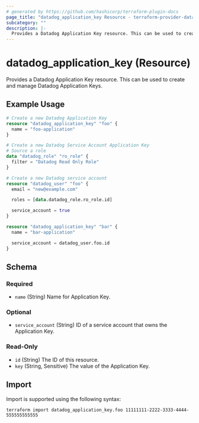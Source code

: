 ```yaml
---
# generated by https://github.com/hashicorp/terraform-plugin-docs
page_title: "datadog_application_key Resource - terraform-provider-datadog"
subcategory: ""
description: |-
  Provides a Datadog Application Key resource. This can be used to create and manage Datadog Application Keys.
---
```


# datadog_application_key (Resource)

Provides a Datadog Application Key resource. This can be used to create and manage Datadog Application Keys.

## Example Usage

```terraform
# Create a new Datadog Application Key
resource "datadog_application_key" "foo" {
  name = "foo-application"
}

# Create a new Datadog Service Account Application Key
# Source a role
data "datadog_role" "ro_role" {
  filter = "Datadog Read Only Role"
}

# Create a new Datadog service account
resource "datadog_user" "foo" {
  email = "new@example.com"

  roles = [data.datadog_role.ro_role.id]

  service_account = true
}

resource "datadog_application_key" "bar" {
  name = "bar-application"

  service_account = datadog_user.foo.id
}
```

<!-- schema generated by tfplugindocs -->
## Schema

### Required

- `name` (String) Name for Application Key.

### Optional

- `service_account` (String) ID of a service account that owns the Application Key.

### Read-Only

- `id` (String) The ID of this resource.
- `key` (String, Sensitive) The value of the Application Key.

## Import

Import is supported using the following syntax:

```shell
terraform import datadog_application_key.foo 11111111-2222-3333-4444-555555555555
```
